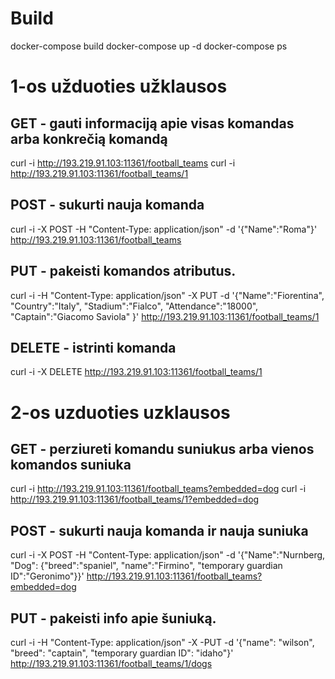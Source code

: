 # Build

docker-compose build
docker-compose up -d
docker-compose ps

# 1-os užduoties užklausos

## GET - gauti informaciją apie visas komandas arba konkrečią komandą
curl -i http://193.219.91.103:11361/football_teams
curl -i http://193.219.91.103:11361/football_teams/1

## POST - sukurti nauja komanda
curl -i -X POST -H  "Content-Type: application/json" -d '{"Name":"Roma"}' http://193.219.91.103:11361/football_teams 

## PUT - pakeisti komandos atributus.
curl -i -H "Content-Type: application/json" -X PUT -d '{"Name":"Fiorentina", "Country":"Italy", "Stadium":"Fialco", "Attendance":"18000", "Captain":"Giacomo Saviola" }' http://193.219.91.103:11361/football_teams/1  

## DELETE - istrinti komanda
curl -i -X DELETE http://193.219.91.103:11361/football_teams/1

# 2-os uzduoties uzklausos

## GET - perziureti komandu suniukus arba vienos komandos suniuka
curl -i http://193.219.91.103:11361/football_teams?embedded=dog
curl -i http://193.219.91.103:11361/football_teams/1?embedded=dog

## POST - sukurti nauja komanda ir nauja suniuka
curl -i -X POST -H "Content-Type: application/json" -d '{"Name":"Nurnberg, "Dog": {"breed":"spaniel", "name":"Firmino", "temporary guardian ID":"Geronimo"}}' http://193.219.91.103:11361/football_teams?embedded=dog

## PUT - pakeisti info apie šuniuką.
curl -i -H "Content-Type: application/json" -X -PUT -d '{"name": "wilson", "breed": "captain",  "temporary guardian ID": "idaho"}' http://193.219.91.103:11361/football_teams/1/dogs


